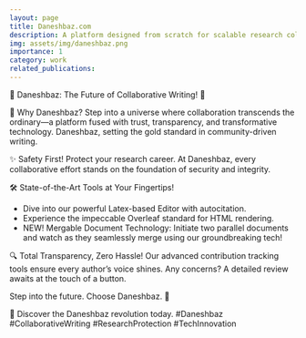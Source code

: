 ```yaml
---
layout: page
title: Daneshbaz.com
description: A platform designed from scratch for scalable research collaboration
img: assets/img/daneshbaz.png
importance: 1
category: work
related_publications: 
---
```


🚀 Daneshbaz: The Future of Collaborative Writing! 🚀

📌 Why Daneshbaz?
Step into a universe where collaboration transcends the ordinary—a platform fused with trust, transparency, and transformative technology. Daneshbaz, setting the gold standard in community-driven writing.

✨ Safety First!
Protect your research career. At Daneshbaz, every collaborative effort stands on the foundation of security and integrity.

🛠 State-of-the-Art Tools at Your Fingertips!

- Dive into our powerful Latex-based Editor with autocitation.
- Experience the impeccable Overleaf standard for HTML rendering.
- NEW! Mergable Document Technology: Initiate two parallel documents and watch as they seamlessly merge using our groundbreaking tech!

🔍 Total Transparency, Zero Hassle!
Our advanced contribution tracking tools ensure every author’s voice shines. Any concerns? A detailed review awaits at the touch of a button.

Step into the future. Choose Daneshbaz. 🌟

🔗 Discover the Daneshbaz revolution today.
#Daneshbaz #CollaborativeWriting #ResearchProtection #TechInnovation
